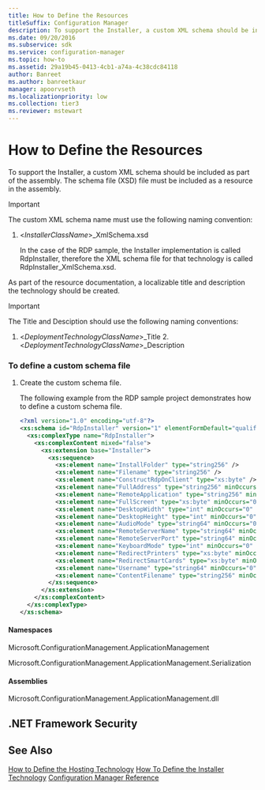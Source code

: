 ```yaml
---
title: How to Define the Resources
titleSuffix: Configuration Manager
description: To support the Installer, a custom XML schema should be included as part of the assembly and the schema XSD file must be included as a resource in the assembly.
ms.date: 09/20/2016
ms.subservice: sdk
ms.service: configuration-manager
ms.topic: how-to
ms.assetid: 29a19b45-0413-4cb1-a74a-4c38cdc84118
author: Banreet
ms.author: banreetkaur
manager: apoorvseth
ms.localizationpriority: low
ms.collection: tier3
ms.reviewer: mstewart
---
```

# How to Define the Resources
To support the Installer, a custom XML schema should be included as part of the assembly. The schema file (XSD) file must be included as a resource in the assembly.

> [!IMPORTANT]
>  The custom XML schema name must use the following naming convention:
>
> 1. \<*InstallerClassName*>_XmlSchema.xsd
>
>    In the case of the RDP sample, the Installer implementation is called RdpInstaller, therefore the XML schema file for that technology is called RdpInstaller_XmlSchema.xsd.

 As part of the resource documentation, a localizable title and description the technology should be created.

> [!IMPORTANT]
>  The Title and Desciption should use the following naming conventions:
>
> 1. \<*DeploymentTechnologyClassName*>_Title
>    2.  \<*DeploymentTechnologyClassName*>_Description

### To define a custom schema file

1.  Create the custom schema file.

     The following example from the RDP sample project demonstrates how to define a custom schema file.

    ```xml
    <?xml version="1.0" encoding="utf-8"?>
    <xs:schema id="RdpInstaller" version="1" elementFormDefault="qualified" targetNamespace="http://schemas.microsoft.com/SystemsManagement/2009/ApplicationManagement" xmlns="http://schemas.microsoft.com/SystemsManagement/2009/ApplicationManagement" xmlns:xs="http://www.w3.org/2001/XMLSchema">
      <xs:complexType name="RdpInstaller">
        <xs:complexContent mixed="false">
          <xs:extension base="Installer">
            <xs:sequence>
              <xs:element name="InstallFolder" type="string256" />
              <xs:element name="Filename" type="string256" />
              <xs:element name="ConstructRdpOnClient" type="xs:byte" />
              <xs:element name="FullAddress" type="string256" minOccurs="0" />
              <xs:element name="RemoteApplication" type="string256" minOccurs="0" />
              <xs:element name="FullScreen" type="xs:byte" minOccurs="0" />
              <xs:element name="DesktopWidth" type="int" minOccurs="0" />
              <xs:element name="DesktopHeight" type="int" minOccurs="0" />
              <xs:element name="AudioMode" type="string64" minOccurs="0" />
              <xs:element name="RemoteServerName" type="string64" minOccurs="0" />
              <xs:element name="RemoteServerPort" type="string64" minOccurs="0" />
              <xs:element name="KeyboardMode" type="int" minOccurs="0" />
              <xs:element name="RedirectPrinters" type="xs:byte" minOccurs="0" />
              <xs:element name="RedirectSmartCards" type="xs:byte" minOccurs="0" />
              <xs:element name="Username" type="string64" minOccurs="0" />
              <xs:element name="ContentFilename" type="string256" minOccurs="0" />
            </xs:sequence>
          </xs:extension>
        </xs:complexContent>
      </xs:complexType>
    </xs:schema>
    ```

#### Namespaces
 Microsoft.ConfigurationManagement.ApplicationManagement

 Microsoft.ConfigurationManagement.ApplicationManagement.Serialization

#### Assemblies
 Microsoft.ConfigurationManagement.ApplicationManagement.dll

## .NET Framework Security

## See Also
 [How to Define the Hosting Technology](../../develop/apps/how-to-define-the-hosting-technology.md)
 [How To Define the Installer Technology](../../develop/apps/how-to-define-the-installer-technology.md)
 [Configuration Manager Reference](../../develop/reference/configuration-manager-reference.md)
